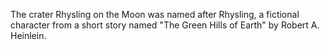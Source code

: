 The crater Rhysling on the Moon was named after Rhysling, a fictional character from a short story named "The Green Hills of Earth" by Robert A. Heinlein.
